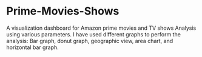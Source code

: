 # Prime-Movies-Shows
A visualization dashboard for Amazon prime movies and TV shows Analysis using various parameters.
I have used different graphs to perform the analysis: Bar graph, donut graph, geographic view, area chart, and horizontal bar graph. 

